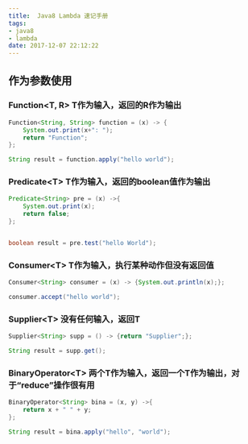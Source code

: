 ```yaml
---
title:  Java8 Lambda 速记手册
tags:
- java8
- lambda
date: 2017-12-07 22:12:22
---
```

## 作为参数使用

### Function\<T, R> T作为输入，返回的R作为输出
```java
Function<String, String> function = (x) -> {
	System.out.print(x+": ");
	return "Function";
};

String result = function.apply("hello world");
```
  

### Predicate\<T> T作为输入，返回的boolean值作为输出
```java
Predicate<String> pre = (x) ->{
	System.out.print(x);
	return false;
};


boolean result = pre.test("hello World");
```
 

### Consumer\<T> T作为输入，执行某种动作但没有返回值
```java
Consumer<String> consumer = (x) -> {System.out.println(x);};

consumer.accept("hello world");
```
 

### Supplier\<T> 没有任何输入，返回T
```java
Supplier<String> supp = () -> {return "Supplier";};

String result = supp.get();
```
 

### BinaryOperator\<T> 两个T作为输入，返回一个T作为输出，对于“reduce”操作很有用
```java
BinaryOperator<String> bina = (x, y) ->{
	return x + " " + y;	
};

String result = bina.apply("hello", "world");
```